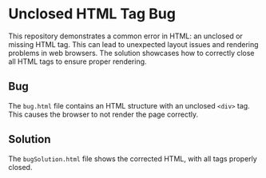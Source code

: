 # Unclosed HTML Tag Bug
This repository demonstrates a common error in HTML: an unclosed or missing HTML tag.  This can lead to unexpected layout issues and rendering problems in web browsers.  The solution showcases how to correctly close all HTML tags to ensure proper rendering.

## Bug
The `bug.html` file contains an HTML structure with an unclosed `<div>` tag. This causes the browser to not render the page correctly. 

## Solution
The `bugSolution.html` file shows the corrected HTML, with all tags properly closed.
